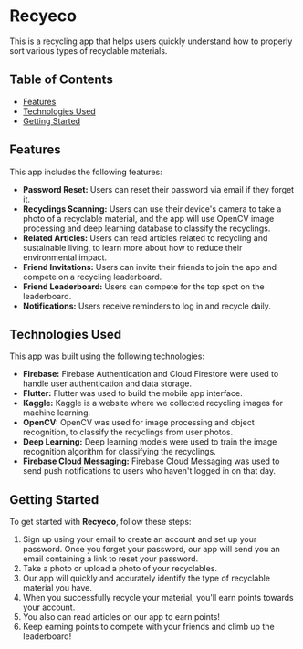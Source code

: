 # Recyeco

This is a recycling app that helps users quickly understand how to properly sort various types of recyclable materials.

## Table of Contents

- [Features](#features)
- [Technologies Used](#technologies-used)
- [Getting Started](#getting-started)

## Features

This app includes the following features:

- **Password Reset:** Users can reset their password via email if they forget it.
- **Recyclings Scanning:** Users can use their device's camera to take a photo of a recyclable material, and the app will use OpenCV image processing and deep learning database to classify the recyclings.
- **Related Articles:** Users can read articles related to recycling and sustainable living, to learn more about how to reduce their environmental impact.
- **Friend Invitations:** Users can invite their friends to join the app and compete on a recycling leaderboard.
- **Friend Leaderboard:** Users can compete for the top spot on the leaderboard.
- **Notifications:** Users receive reminders to log in and recycle daily.

## Technologies Used

This app was built using the following technologies:

- **Firebase:** Firebase Authentication and Cloud Firestore were used to handle user authentication and data storage.
- **Flutter:** Flutter was used to build the mobile app interface.
- **Kaggle:** Kaggle is a website where we collected recycling images for machine learning.
- **OpenCV:** OpenCV was used for image processing and object recognition, to classify the recyclings from user photos.
- **Deep Learning:** Deep learning models were used to train the image recognition algorithm for classifying the recyclings.
- **Firebase Cloud Messaging:** Firebase Cloud Messaging was used to send push notifications to users who haven't logged in on that day.

## Getting Started

To get started with **Recyeco**, follow these steps:

1. Sign up using your email to create an account and set up your password. Once you forget your password, our app will send you an email containing a link to reset your password.
2. Take a photo or upload a photo of your recyclables.
3. Our app will quickly and accurately identify the type of recyclable material you have.
4. When you successfully recycle your material, you'll earn points towards your account.
5. You also can read articles on our app to earn points!
6. Keep earning points to compete with your friends and climb up the leaderboard!
